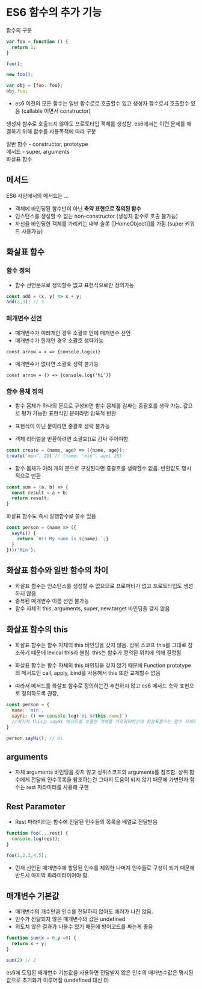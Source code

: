# ES6 함수의 추가 기능

함수의 구분

```javascript
var foo = function () {
  return 1;
}

foo();

new foo();

var obj = {foo: foo};
obj.foo;
```

* es6 이전의 모든 함수는 일반 함수로로 호출할수 있고 생성자 함수로서 호출할수 있음 (callable 이면서 constructor)

생성자 함수로 호출되지 않아도 프로토타입 객체를 생성함. es6에서는 이런 문제를 해결하기 위해 함수를 사용목적에 따라 구분

일반 함수 - constructor, prototype <br>
메서드 - super, arguments<br> 
화살표 함수 <br> 

## 메서드

ES6 사양에서의 메서드는 ...

- 객체에 바인딩된 함수만이 아닌 <strong>축약 표현으로 정의된 함수</strong>
- 인스턴스를 생성할 수 없는 non-constructor (생성자 함수로 호출 불가능)
- 자신을 바인딩한 객체를 가리키는 내부 슬롯 [[HomeObject]]를 가짐 (super 키워드 사용가능)


## 화살표 함수 

### 함수 정의
- 함수 선언문으로 정의할수 없고 표현식으로만 정의가능

```javascript
const add = (x, y) => x + y;
add(2,3); // 5
```
### 매개변수 선언

- 매개변수가 여러개인 경우 소괄호 안에 매개변수 선언
- 매개변수가 한개인 경우 소괄호 생략가능 

`const arrow = x => {console.log(x)}`
- 매개변수가 없다면 소괄호 생략 불가능

`const arrow = () => {console.log('hi')}`

### 함수 몸체 정의

- 함수 몸체가 하나의 문으로 구성되면 함수 몸체를 감싸는 중괄호를 생략 가능. 값으로 평가 가능한 표현식인 문이라면 암묵적 반환

- 표현식이 아닌 문이라면 중괄호 생략 불가능

- 객체 리터럴을 반환하려면 소괄호()로 감싸 주어야함

```javascript
const create = (name, age) => ({name, age});
create('min', 28) // {name: 'min', ageL 28}
```

- 함수 몸체가 여러 개의 문으로 구성된다면 중괄호를 생략할수 없음. 반환값도 명시적으로 반환

```javascript
const sum = (a, b) => {
  const result = a + b;
  return result;
}
```
화살표 함수도 즉시 실행함수로 쓸수 있음

```javascript
const person = (name => ({
  sayHi() {
    return `Hi? My name is ${name}.`;}
  }
}))('Min');
```

## 화살표 함수와 일반 함수의 차이

- 화살표 함수는 인스턴스를 생성할 수 없으므로 프로퍼티가 없고 프로토타입도 생성하지 않음
- 중복된 매개변수 이름 선언 불가능
- 함수 자체의 this, arguments, super, new.target 바인딩을 갖지 않음

## 화살표 함수의 this

- 화살표 함수는 함수 자체의 this 바인딩을 갖지 않음.
상위 스코프 this를 그대로 참조하기 떄문에 lexical this라 불림. this는 함수가 정의된 위치에 의해 결정됨

- 화살표 함수는 함수 자체의 this 바인딩을 갖지 않기 때문에 Function prototype의 메서드인 call, apply, bind를 사용해서 this 또한 교체할수 없음

- 따라서 메서드를 화살표 함수로 정의하는건 추천하지 않고 es6 메서드 축약 표현으로 정의하도록 권장, 

```javascript
const person = {
  name: 'min',
  sayHi: () => console.log(`Hi ${this.name}`)
  //여기서 this는 sayHi 메서드를 호출한 객체를 가르켜야하는데 화살표함수는 함수 자체의 this 바인딩을 갖지 않고 상위스코프의 this 바인딩을 참조하기 때문에 전역 객체를 가르킴 
}

person.sayHi(); // Hi
```

## arguments

- 자체 arguments 바인딩을 갖지 않고 상위스코프의 arguments를 참조함. 상위 함수에게 전달되 인수목록을 참조하는건 그다지 도움이 되지 않기 때문에 가변인자 함수는 rest 파라미터를 사용해 구현

## Rest Parameter

- Rest 파라미터는 함수에 전달된 인수들의 목록을 배열로 전달받음

```javascript
function foo(...rest) {
  console.log(rest);
}

foo(1,2,3,4,5);
```
- 먼저 선언된 매개변수에 할당된 인수를 제외한 나머지 인수들로 구성이 되기 때문에 반드시 마지막 파라미터이어야 함.

## 매개변수 기본값

- 매개변수의 개수만큼 인수를 전달하지 않아도 에러가 나진 않음.
- 인수가 전달되지 않은 매개변수의 값은 undefined
- 의도치 않은 결과가 나올수 있기 때문에 방어코드를 짜는게 좋음

```javascript
function sum(x = 0,y =0) {
  return x + y;
}

sum(2) // 2
```
es6에 도입된 매개변수 기본값을 사용하면 전달받지 않은 인수의 매개변수값은 명시된 값으로 초기화가 이루어짐 (undefined 대신 0)


